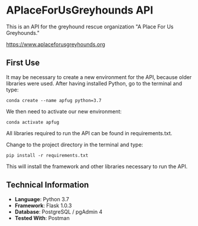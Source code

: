# APlaceForUsGreyhounds API

 This is an API for the greyhound rescue organization "A Place For Us Greyhounds."

 https://www.aplaceforusgreyhounds.org

## First Use
It may be necessary to create a new environment for the API, because older libraries were used.
After having installed Python, go to the terminal and type:
    
    conda create --name apfug python=3.7

We then need to activate our new environment:

    conda activate apfug

All libraries required to run the API can be found in requirements.txt.

Change to the project directory in the terminal and type:

    pip install -r requirements.txt

This will install the framework and other libraries necessary to run the API.

## Technical Information
* **Language**: Python 3.7
* **Framework**: Flask 1.0.3
* **Database**: PostgreSQL / pgAdmin 4
* **Tested With**: Postman
